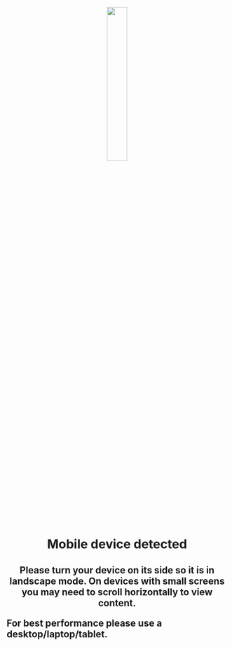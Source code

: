 <p style="text-align: center;"> <img src="info.png" width="30%" /></p>
  <h1><p style = "text-align: center;"><b>Mobile device detected</b></p></h1>
  <h2><p style = "text-align: center;"><b>
  Please turn your device on its side so it is in landscape mode.
  On devices with small screens you may need to scroll horizontally to view content.
  
  For best performance please use a desktop/laptop/tablet.
  </b></p></h2>